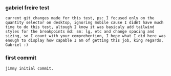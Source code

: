 ### gabriel freire test

    current git changes made for this test, ps: I focused only on the quantity selector on desktop, ignoring mobile cause I didnt have much time to do this test, altough I know it was basicaly add tailwind styles for the breakpoints md: sm: lg, etc and change spacing and sizing, so I count with your comprehention, I hope what I did here was enough to display how capable I am of getting this job, king regards, Gabriel :)

### first commit

    jimmy initial commit.
